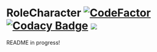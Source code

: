 # RoleCharacter [![CodeFactor](https://www.codefactor.io/repository/github/gummiees/rol-player/badge)](https://www.codefactor.io/repository/github/gummiees/rol-player) [![Codacy Badge](https://api.codacy.com/project/badge/Grade/debea64a77234e0b85f0d4a9ee620151)](https://app.codacy.com/gh/Gummiees/rol-player?utm_source=github.com&utm_medium=referral&utm_content=Gummiees/rol-player&utm_campaign=Badge_Grade_Settings) ![](https://img.shields.io/github/workflow/status/Gummiees/rol-player/Build%20project%20and%20deploy%20on%20Firebase%20Hosting)

README in progress!
